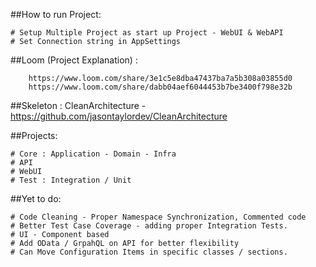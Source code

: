 ##How to run Project:

	# Setup Multiple Project as start up Project - WebUI & WebAPI 
	# Set Connection string in AppSettings 

##Loom (Project Explanation) : 

        https://www.loom.com/share/3e1c5e8dba47437ba7a5b308a03855d0
        https://www.loom.com/share/dabb04aef6044453b7be3400f798e32b


##Skeleton : CleanArchitecture - https://github.com/jasontaylordev/CleanArchitecture

##Projects:

	# Core : Application - Domain - Infra 
	# API
	# WebUI
	# Test : Integration / Unit

##Yet to do:

	# Code Cleaning - Proper Namespace Synchronization, Commented code 
	# Better Test Case Coverage - adding proper Integration Tests.
	# UI - Component based 
	# Add OData / GrpahQL on API for better flexibility 
	# Can Move Configuration Items in specific classes / sections. 
